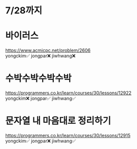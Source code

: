 # 7/28까지  
  
# 바이러스  
https://www.acmicpc.net/problem/2606  
yongckim✅ jongpar❌  jiwhwang❌  

# 수박수박수박수박
https://programmers.co.kr/learn/courses/30/lessons/12922  
yongckim❌ jongpar✅  jiwhwang✅  

# 문자열 내 마음대로 정리하기
https://programmers.co.kr/learn/courses/30/lessons/12915  
yongckim✅  jongpar❌  jiwhwang✅    
